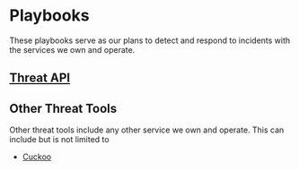 # Playbooks

These playbooks serve as our plans to detect and respond to incidents with the services we own and operate.

## [Threat API](THREAT_API.md)

## Other Threat Tools

Other threat tools include any other service we own and operate.  This can include but is not limited to

* [Cuckoo](CUCKOO.md)
